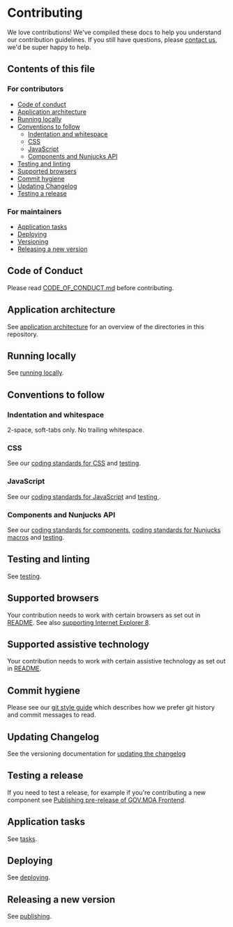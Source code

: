# Contributing
We love contributions! We've compiled these docs to help you understand our contribution guidelines. If you still have questions, please [contact us](https://design-system.service.gov.uk/#support), we'd be super happy to help.

## Contents of this file

### For contributors
- [Code of conduct](#code-of-conduct)
- [Application architecture](#application-architecture)
- [Running locally](#running-locally)
- [Conventions to follow](#conventions-to-follow)
  - [Indentation and whitespace](#indentation-and-whitespace)
  - [CSS](#css)
  - [JavaScript](#javascript)
  - [Components and Nunjucks API](#components-and-nunjucks-api)
- [Testing and linting](#testing-and-linting)
- [Supported browsers](#supported-browsers)
- [Commit hygiene](#commit-hygiene)
- [Updating Changelog](#updating-changelog)
- [Testing a release](#testing-a-release)

### For maintainers
- [Application tasks](#running-application-tasks)
- [Deploying](#deploying)
- [Versioning](#versioning)
- [Releasing a new version](#releasing-a-new-version)


## Code of Conduct
Please read [CODE_OF_CONDUCT.md](./CODE_OF_CONDUCT.md) before contributing.

## Application architecture

See [application architecture](/docs/contributing/application-architecture.md) for an overview of the directories in this repository.

## Running locally

See [running locally](/docs/contributing/running-locally.md).

## Conventions to follow

### Indentation and whitespace

2-space, soft-tabs only. No trailing whitespace.

### CSS

See our [coding standards for CSS](/docs/contributing/coding-standards/css.md) and [testing](/docs/contributing/testing.md).

### JavaScript

See our [coding standards for JavaScript](/docs/contributing/coding-standards/js.md) and [testing ](/docs/contributing/testing.md).

### Components and Nunjucks API

See our [coding standards for components](/docs/contributing/coding-standards/components.md), [coding standards for Nunjucks macros](/docs/contributing/coding-standards/nunjucks-api.md) and [testing](/docs/contributing/testing.md).

## Testing and linting

See [testing](/docs/contributing/testing.md).

## Supported browsers
Your contribution needs to work with certain browsers as set out in [README](README.md#browser-and-assistive-technology-support). See also [supporting Internet Explorer 8](https://frontend.design-system.service.gov.uk/supporting-ie8/).

## Supported assistive technology
Your contribution needs to work with certain assistive technology as set out in [README](README.md#browser-and-assistive-technology-support).

## Commit hygiene

Please see our [git style guide](https://github.com/alphagov/styleguides/blob/master/git.md)
which describes how we prefer git history and commit messages to read.

## Updating Changelog

See the versioning documentation for [updating the changelog](/docs/contributing/versioning.md#updating-changelog)

## Testing a release
If you need to test a release, for example if you're contributing a new component see [Publishing pre-release of GOV.MOA Frontend](/docs/releasing/publishing-a-pre-release.md).

## Application tasks

See [tasks](/docs/contributing/tasks.md).

## Deploying

See [deploying](/docs/contributing/running-locally.md#deploying).

## Releasing a new version

See [publishing](/docs/releasing/publishing.md).
